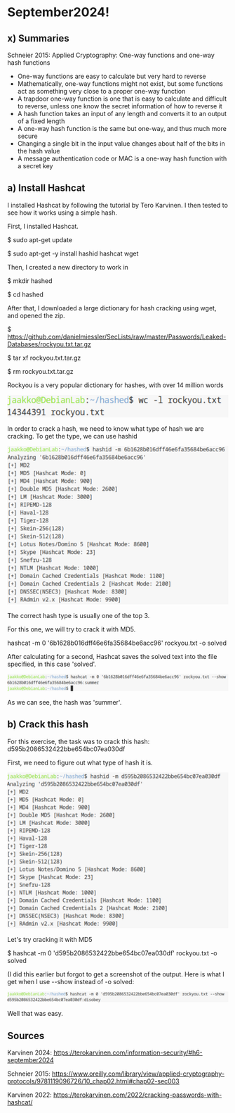 # September2024!

## x) Summaries

Schneier 2015: Applied Cryptography: One-way functions and one-way hash functions

- One-way functions are easy to calculate but very hard to reverse
- Mathematically, one-way functions might not exist, but some functions act as something very close to a proper one-way function
- A trapdoor one-way function is one that is easy to calculate and difficult to reverse, unless one know the secret information of how to reverse it
- A hash function takes an input of any length and converts it to an output of a fixed length
- A one-way hash function is the same but one-way, and thus much more secure
- Changing a single bit in the input value changes about half of the bits in the hash value
- A message authentication code or MAC is a one-way hash function with a secret key

## a) Install Hashcat

I installed Hashcat by following the tutorial by Tero Karvinen. I then tested to see how it works using a simple hash.

First, I installed Hashcat.

$ sudo apt-get update

$ sudo apt-get -y install hashid hashcat wget

Then, I created a new directory to work in

$ mkdir hashed

$ cd hashed

After that, I downloaded a large dictionary for hash cracking using wget, and opened the zip.

$ https://github.com/danielmiessler/SecLists/raw/master/Passwords/Leaked-Databases/rockyou.txt.tar.gz

$ tar xf rockyou.txt.tar.gz

$ rm rockyou.txt.tar.gz

Rockyou is a very popular dictionary for hashes, with over 14 million words

![image](https://github.com/bhi083/Information-Security-3005/blob/main/N%C3%A4ytt%C3%B6kuva%202024-09-27%20121043.png?raw=true)

In order to crack a hash, we need to know what type of hash we are cracking. To get the type, we can use hashid

![image](https://github.com/bhi083/Information-Security-3005/blob/main/N%C3%A4ytt%C3%B6kuva%202024-09-27%20121304.png?raw=true)

The correct hash type is usually one of the top 3.

For this one, we will try to crack it with MD5.

hashcat -m 0 '6b1628b016dff46e6fa35684be6acc96' rockyou.txt -o solved

After calculating for a second, Hashcat saves the solved text into the file specified, in this case 'solved'.

![image](https://github.com/bhi083/Information-Security-3005/blob/main/N%C3%A4ytt%C3%B6kuva%202024-09-27%20121704.png?raw=true)

As we can see, the hash was 'summer'.

## b) Crack this hash

For this exercise, the task was to crack this hash: d595b2086532422bbe654bc07ea030df

First, we need to figure out what type of hash it is.

![image](https://github.com/bhi083/Information-Security-3005/blob/main/N%C3%A4ytt%C3%B6kuva%202024-09-27%20122139.png?raw=true)

Let's try cracking it with MD5

$ hashcat -m 0 'd595b2086532422bbe654bc07ea030df' rockyou.txt -o solved

(I did this earlier but forgot to get a screenshot of the output. Here is what I get when I use --show instead of -o solved:

![image](https://github.com/bhi083/Information-Security-3005/blob/main/N%C3%A4ytt%C3%B6kuva%202024-09-27%20122459.png?raw=true)

Well that was easy.

## Sources

Karvinen 2024: https://terokarvinen.com/information-security/#h6-september2024

Schneier 2015: https://www.oreilly.com/library/view/applied-cryptography-protocols/9781119096726/10_chap02.html#chap02-sec003

Karvinen 2022: https://terokarvinen.com/2022/cracking-passwords-with-hashcat/
